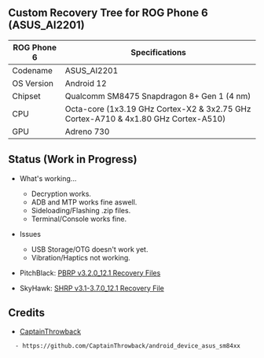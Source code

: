 ## Custom Recovery Tree for ROG Phone 6 (ASUS_AI2201)
| ROG Phone 6             |   Specifications                                           
| ----------------------- | ---------------------------------------------------------
| Codename                | ASUS_AI2201                       
| OS Version              | Android 12                
| Chipset                 | Qualcomm SM8475 Snapdragon 8+ Gen 1 (4 nm) 
| CPU                     | Octa-core (1x3.19 GHz Cortex-X2 & 3x2.75 GHz Cortex-A710 & 4x1.80 GHz Cortex-A510)
| GPU                     | Adreno 730


## Status (Work in Progress)

- What's working...
  - Decryption works.
  - ADB and MTP works fine aswell.
  - Sideloading/Flashing .zip files.
  - Terminal/Console works fine.

- Issues
  - USB Storage/OTG doesn't work yet.
  - Vibration/Haptics not working.

- PitchBlack: [PBRP v3.2.0_12.1 Recovery Files](https://github.com/cd-Crypton/custom_recovery_tree_asus_AI2201/releases/tag/rog6-v20221110-3436698323)
- SkyHawk: [SHRP v3.1-3.7.0_12.1 Recovery File](https://github.com/cd-Crypton/custom_recovery_tree_asus_AI2201/releases/tag/rog6-v20221111-3442070358)

## Credits
- [CaptainThrowback](https://github.com/CaptainThrowback)
```
  - https://github.com/CaptainThrowback/android_device_asus_sm84xx
```

